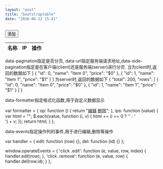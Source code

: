 ```yaml
---
layout: "post"
title: "bootstraptable"
date: "2016-06-22 15:41"
---
```


<div id="custom-toolbar">
    <button type="button" class="btn btn-primary" id="btn-add">
        <i class="glyphicon glyphicon-plus"></i>添加
    </button>
</div>
<table id="table-pagination"
       data-toolbar="#custom-toolbar"
       data-url="${request.contextPath}/live/whitelist/list"
       data-show-refresh="true"
       data-pagination="true"
       data-row-style="rowStyle"
       data-side-pagination="client">
    <thead>
    <tr>
        <th data-field="name" data-valign="middle" data-align="center" data-width="300" data-sortable="true">
            名称
        </th>
        <th data-field="ips" data-valign="middle" data-align="center" data-formatter="formatter.ips">
            IP
        </th>
        <th data-align="center" data-valign="middle" data-formatter="formatter.op" data-events="operateEvents" data-width="150">
            操作
        </th>
    </tr>
    </thead>
</table>

data-pagination指定是否分页, data-url指定服务端请求地址,data-side-pagination指定是在客户端(client)还是服务端(server)进行分页.
当为client时,返回的数据如下
[
    {
        "id": 0,
        "name": "Item 0",
        "price": "$0"
    },
    {
        "id": 1,
        "name": "Item 1",
        "price": "$1"
    }
]
为server时,返回的数据如下
{
    "total": 200,
    "rows": [
        {
            "id": 0,
            "name": "Item 0",
            "price": "$0"
        },
        {
            "id": 1,
            "name": "Item 1",
            "price": "$1"
        }
    ]
}

data-formatter指定格式化函数,用于自定义数据显示

var formatter = {
    op: function () {
        return "<a class='edit' href='javascript:void(0)'>编辑</a> <a class='remove' href='javascript:void(0)'>删除</a>";
    },
    ips: function (value) {
        var html = "";
        $.each(value, function (i, v) {
            html += (i == 0 ? '' : '<br>') + v;
        });
        return html;
    }
};

data-events指定操作列的事件,用于进行编辑,删除等操作

var handler = {
    edit: function (row) {},
    del: function (id) {}
};

window.operateEvents = {
    'click .edit': function (e, value, row, index) {
        handler.edit(row);
    },
    'click .remove': function (e, value, row) {
        handler.del(row.id);
    }
};
